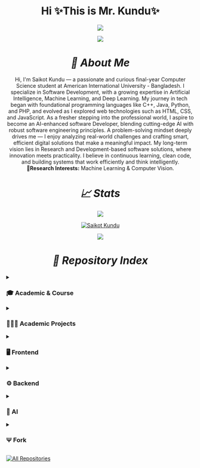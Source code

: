 <!-- heading section -->
<h1 align="center">Hi ✨This is Mr. Kundu✨</h1>
<p align="center">
  <kbd>
    <img src="https://user-images.githubusercontent.com/74038190/225813708-98b745f2-7d22-48cf-9150-083f1b00d6c9.gif" />
  </kbd>
</p>

<!-- profile view badge section -->
<p align="center">
    <img src="https://komarev.com/ghpvc/?username=CodePoint-46615&color=282a36&style=for-the-badge" /> 
</p>

<!-- About Me Section -->

**_<h1 align="center">🎲 About Me </h1>_**

  <p align="center">
  Hi, I'm Saikot Kundu — a passionate and curious final-year Computer Science student at American International University - Bangladesh. I specialize in Software Development, with a growing expertise in Artificial Intelligence, Machine Learning, and Deep Learning. My journey in tech began with foundational programming languages like C++, Java, Python, and PHP, and evolved as I explored web technologies such as HTML, CSS, and JavaScript. As a fresher stepping into the professional world, I aspire to become an AI-enhanced software Developer, blending cutting-edge AI with robust software engineering principles. A problem-solving mindset deeply drives me — I enjoy analyzing real-world challenges and crafting smart, efficient digital solutions that make a meaningful impact. My long-term vision lies in Research and Development-based software solutions, where innovation meets practicality. I believe in continuous learning, clean code, and building systems that work efficiently and think intelligently.<br>
  <b>🔎Research Interests:</b> Machine Learning & Computer Vision.
  </p>

<!-- Stat Section -->

**_<h1 align="center">📈 Stats </h1>_**

   <p align="center"><img src="https://github-readme-stats.vercel.app/api?username=CodePoint-46615&theme=vue-dark&show_icons=true&hide_border=true&count_private=true"/></p>

  <p align="center">
    <a href="https://git.io/streak-stats">
      <img src="https://streak-stats.demolab.com/?user=CodePoint-46615&theme=vue-dark" alt="Saikot Kundu" /> 
    </a>
  </p>

  <p align="center"><img src="https://github-readme-stats.vercel.app/api/top-langs/?username=CodePoint-46615&hide=Hack&theme=vue-dark&layout=compact"/></p>

  <!-- Markdown for the Github Stats -->

  <!-- ![CodePoint-46615's Stats](https://github-readme-stats.vercel.app/api?username=CodePoint-46615&theme=vue-dark&show_icons=true&hide_border=true&count_private=true)

  ![CodePoint-46615's Streak](https://streak-stats.demolab.com/?user=CodePoint-46615&theme=vue-dark)

  ![CodePoint-46615's Top Languages](https://github-readme-stats.vercel.app/api/top-langs/?username=CodePoint-46615&hide=Hack&theme=vue-dark&layout=compact)  -->

<!-- Repositories Section -->

**_<h1 align="center">📝 Repository Index </h1>_**

<!-- Course Related Repo -->
<details close>
  <summary><h3>🎓 Academic & Course</h3></summary>
  <p align="left">
    <a href="https://github.com/CodePoint-46615/learning-web-technologies-fall2024-2025-sec-e"><img width="278" src="https://denvercoder1-github-readme-stats.vercel.app/api/pin/?username=CodePoint-46615&repo=learning-web-technologies-fall2024-2025-sec-e&cache_bust=1&theme=react&bg_color=1F222E&title_color=F85D7F&hide_border=true&icon_color=F8D866&show_icons=false" alt="learning-web-technologies-fall2024-2025-sec-e"></a>
    <a href="https://github.com/CodePoint-46615/learning-advance-web-tech"><img width="278" src="https://denvercoder1-github-readme-stats.vercel.app/api/pin/?username=CodePoint-46615&repo=learning-advance-web-tech&cache_bust=1&theme=react&bg_color=1F222E&title_color=F85D7F&hide_border=true&icon_color=F8D866&show_icons=false" alt="learning-advance-web-tech"></a>
    <a href="https://github.com/CodePoint-46615/P_Hero_Learning"><img width="278" src="https://denvercoder1-github-readme-stats.vercel.app/api/pin/?username=CodePoint-46615&repo=P_Hero_Learning&cache_bust=1&theme=react&bg_color=1F222E&title_color=F85D7F&hide_border=true&icon_color=F8D866&show_icons=false" alt="P_Hero_Learning"></a>
    <a href="https://github.com/CodePoint-46615/Learning-assembly-language-spring2024-2025"><img width="278" src="https://denvercoder1-github-readme-stats.vercel.app/api/pin/?username=CodePoint-46615&repo=Learning-assembly-language-spring2024-2025&cache_bust=1&theme=react&bg_color=1F222E&title_color=F85D7F&hide_border=true&icon_color=F8D866&show_icons=false" alt="Learning-assembly-language-spring2024-2025"></a>
    <a href="https://github.com/CodePoint-46615/Learning-java-backend-spring2024-2025"><img width="278" src="https://denvercoder1-github-readme-stats.vercel.app/api/pin/?username=CodePoint-46615&repo=Learning-java-backend-spring2024-2025&cache_bust=1&theme=react&bg_color=1F222E&title_color=F85D7F&hide_border=true&icon_color=F8D866&show_icons=false" alt="Learning-java-backend-spring2024-2025"></a>
    <a href="https://github.com/CodePoint-46615/learning-cvpr-spring-2024-2025"><img width="278" src="https://denvercoder1-github-readme-stats.vercel.app/api/pin/?username=CodePoint-46615&repo=learning-cvpr-spring-2024-2025&cache_bust=1&theme=react&bg_color=1F222E&title_color=F85D7F&hide_border=true&icon_color=F8D866&show_icons=false" alt="learning-cvpr-spring-2024-2025"></a>
  </p>
</details>

<!-- Academic Project Related -->
<details close>
  <summary><h3>👩🏻‍💻 Academic Projects</h3></summary>

  <p align="left">
    <a href="https://github.com/CodePoint-46615/Uran"><img width="278" src="https://denvercoder1-github-readme-stats.vercel.app/api/pin/?username=CodePoint-46615&repo=Uran&cache_bust=1&theme=react&bg_color=1F222E&title_color=F85D7F&hide_border=true&icon_color=F8D866&show_icons=false" alt="Uran"></a>
    <a href="https://github.com/CodePoint-46615/Software-Quality-and-Testing"><img width="278" src="https://denvercoder1-github-readme-stats.vercel.app/api/pin/?username=CodePoint-46615&repo=Software-Quality-and-Testing&cache_bust=1&theme=react&bg_color=1F222E&title_color=F85D7F&hide_border=true&icon_color=F8D866&show_icons=false" alt="Software-Quality-and-Testing"></a>
    <a href="https://github.com/CodePoint-46615/anada-niloy-orphanage"><img width="278" src="https://denvercoder1-github-readme-stats.vercel.app/api/pin/?username=CodePoint-46615&repo=anada-niloy-orphanage&cache_bust=1&theme=react&bg_color=1F222E&title_color=F85D7F&hide_border=true&icon_color=F8D866&show_icons=false" alt="anada-niloy-orphanage"></a>
    <a href="https://github.com/CodePoint-46615/AgriPro"><img width="278" src="https://denvercoder1-github-readme-stats.vercel.app/api/pin/?username=CodePoint-46615&repo=AgriPro&cache_bust=1&theme=react&bg_color=1F222E&title_color=F85D7F&hide_border=true&icon_color=F8D866&show_icons=false" alt="AgriPro"></a>
  </p>

</details>

<!-- Frontend Repo -->
<details close>
  <summary><h3>🖥️ Frontend</h3></summary>
  <p align="left">
    <a href="https://github.com/CodePoint-46615/emergency-hotline-website"><img width="278" src="https://denvercoder1-github-readme-stats.vercel.app/api/pin/?username=CodePoint-46615&repo=emergency-hotline-website&cache_bust=2&theme=react&bg_color=1F222E&title_color=F85D7F&hide_border=true&icon_color=F8D866&show_icons=false" alt="emergency-hotline-website"></a>
    <a href="https://github.com/CodePoint-46615/Payoo-MFS-Website"><img width="278" src="https://denvercoder1-github-readme-stats.vercel.app/api/pin/?username=CodePoint-46615&repo=Payoo-MFS-Websitee&cache_bust=2&theme=react&bg_color=1F222E&title_color=F85D7F&hide_border=true&icon_color=F8D866&show_icons=false" alt="Payoo-MFS-Website"></a>
    <a href="https://github.com/CodePoint-46615/tea-house-website"><img width="278" src="https://denvercoder1-github-readme-stats.vercel.app/api/pin/?username=CodePoint-46615&repo=tea-house-website&cache_bust=2&theme=react&bg_color=1F222E&title_color=F85D7F&hide_border=true&icon_color=F8D866&show_icons=false" alt="tea-house-website"></a>
    <a href="https://github.com/CodePoint-46615/responsive-flower-website"><img width="278" src="https://denvercoder1-github-readme-stats.vercel.app/api/pin/?username=CodePoint-46615&repo=responsive-flower-website&cache_bust=2&theme=react&bg_color=1F222E&title_color=F85D7F&hide_border=true&icon_color=F8D866&show_icons=false" alt="responsive-flower-website"></a>
    <a href="https://github.com/CodePoint-46615/influencer-gear"><img width="278" src="https://denvercoder1-github-readme-stats.vercel.app/api/pin/?username=CodePoint-46615&repo=influencer-gear&cache_bust=2&theme=react&bg_color=1F222E&title_color=F85D7F&hide_border=true&icon_color=F8D866&show_icons=false" alt="influencer-gear"></a>
    <a href="https://github.com/CodePoint-46615/g3-architects-website"><img width="278" src="https://denvercoder1-github-readme-stats.vercel.app/api/pin/?username=CodePoint-46615&repo=g3-architects-website&cache_bust=2&theme=react&bg_color=1F222E&title_color=F85D7F&hide_border=true&icon_color=F8D866&show_icons=false" alt="g3-architects-website"></a>
    <a href="https://github.com/CodePoint-46615/landing-launchpad"><img width="278" src="https://denvercoder1-github-readme-stats.vercel.app/api/pin/?username=CodePoint-46615&repo=landing-launchpad&cache_bust=2&theme=react&bg_color=1F222E&title_color=F85D7F&hide_border=true&icon_color=F8D866&show_icons=false" alt="landing-launchpad"></a>
    <a href="https://github.com/CodePoint-46615/responsive-web-dev-portfolio"><img width="278" src="https://denvercoder1-github-readme-stats.vercel.app/api/pin/?username=CodePoint-46615&repo=responsive-web-dev-portfolio&cache_bust=2&theme=react&bg_color=1F222E&title_color=F85D7F&hide_border=true&icon_color=F8D866&show_icons=false" alt="responsive-web-dev-portfolio"></a>
    <a href="https://github.com/CodePoint-46615/web-dev-portfolio"><img width="278" src="https://denvercoder1-github-readme-stats.vercel.app/api/pin/?username=CodePoint-46615&repo=web-dev-portfolio&cache_bust=2&theme=react&bg_color=1F222E&title_color=F85D7F&hide_border=true&icon_color=F8D866&show_icons=false" alt="web-dev-portfolio"></a>
    <a href="https://github.com/CodePoint-46615/deploy-first-site"><img width="278" src="https://denvercoder1-github-readme-stats.vercel.app/api/pin/?username=CodePoint-46615&repo=deploy-first-site&cache_bust=2&theme=react&bg_color=1F222E&title_color=F85D7F&hide_border=true&icon_color=F8D866&show_icons=false" alt="deploy-first-site"></a>
  </p>
</details>

<!-- Backend Repo -->
<details close>
  <summary><h3>⚙️ Backend</h3></summary>
  <p align="left">
    <a href="https://github.com/CodePoint-46615/exhibitPro"><img width="278" src="https://denvercoder1-github-readme-stats.vercel.app/api/pin/?username=CodePoint-46615&repo=exhibitPro&cache_bust=1&theme=react&bg_color=1F222E&title_color=F85D7F&hide_border=true&icon_color=F8D866&show_icons=false" alt="exhibitPro"></a>
    <a href="https://github.com/CodePoint-46615/Shomoysheba"><img width="278" src="https://denvercoder1-github-readme-stats.vercel.app/api/pin/?username=CodePoint-46615&repo=Shomoysheba&cache_bust=1&theme=react&bg_color=1F222E&title_color=F85D7F&hide_border=true&icon_color=F8D866&show_icons=false" alt="Shomoysheba"></a>
    <a href="https://github.com/CodePoint-46615/Product-Inventory-Manager"><img width="278" src="https://denvercoder1-github-readme-stats.vercel.app/api/pin/?username=CodePoint-46615&repo=Product-Inventory-Manager&cache_bust=1&theme=react&bg_color=1F222E&title_color=F85D7F&hide_border=true&icon_color=F8D866&show_icons=false" alt="Product-Inventory-Manager"></a>
  </p>
</details>

<!-- AI Repo -->
<details close>
  <summary><h3>🤖 AI</h3></summary>
  <p align="left">
    <a href="https://github.com/CodePoint-46615/AgriPro"><img width="278" src="https://denvercoder1-github-readme-stats.vercel.app/api/pin/?username=CodePoint-46615&repo=AgriPro&cache_bust=1&theme=react&bg_color=1F222E&title_color=F85D7F&hide_border=true&icon_color=F8D866&show_icons=false" alt="AgriPro"></a>
  </p>
</details>

<!-- Forked Repo -->
<details close>
  <summary><h3>Ψ Fork</h3></summary>
  <p align="left">
    <a href="https://github.com/CodePoint-46615/ChatALL"><img width="278" src="https://denvercoder1-github-readme-stats.vercel.app/api/pin/?username=CodePoint-46615&repo=ChatALL&cache_bust=1&theme=react&bg_color=1F222E&title_color=F85D7F&hide_border=true&icon_color=F8D866&show_icons=false" alt="ChatALL"></a>
    <a href="https://github.com/CodePoint-46615/ts-express-kit"><img width="278" src="https://denvercoder1-github-readme-stats.vercel.app/api/pin/?username=CodePoint-46615&repo=ts-express-kit&cache_bust=1&theme=react&bg_color=1F222E&title_color=F85D7F&hide_border=true&icon_color=F8D866&show_icons=false" alt="ts-express-kit"></a>
    <a href="https://github.com/CodePoint-46615/leetcode-company-wise-problems"><img width="278" src="https://denvercoder1-github-readme-stats.vercel.app/api/pin/?username=CodePoint-46615&repo=leetcode-company-wise-problems&cache_bust=1&theme=react&bg_color=1F222E&title_color=F85D7F&hide_border=true&icon_color=F8D866&show_icons=false" alt="leetcode-company-wise-problems"></a>
  </p>
</details>

<a href="https://github.com/DenverCoder1?tab=repositories&sort=stargazers"><img alt="All Repositories" title="All Repositories" src="https://custom-icon-badges.demolab.com/badge/-Click%20Here%20For%20All%20My%20Repos-1F222E?style=for-the-badge&logoColor=white&logo=repo"/></a>
